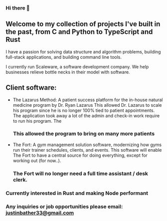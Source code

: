 ### Hi there 👋

## Welcome to my collection of projects I've built in the past, from C and Python to TypeScript and Rust

I have a passion for solving data structure and algorithm problems, building full-stack applications, and building command line tools.

I currently run Scaleware, a software development company. We help businesses relieve bottle necks in their model with software.

## Client software:
- The Lazarus Method: A patient success platform for the in-house natural medicine program by Dr. Ryan Lazarus
    This allowed Dr. Lazarus to scale his program since he is no longer 100% tied to patient appointments. The application
    took away a lot of the admin and check-in work require to run his program. The
    ### This allowed the program to bring on many more patients

- The Fort: A gym management solution software, modernizing how gyms run their trainer schedules, clients, and events.
    This software will enable The Fort to have a central source for doing everything, except for working out (for now..).
    ### The Fort will no longer need a full time assistant / desk clerk.


### Currently interested in Rust and making Node performant

### Any inquiries or job opportunities please email: justinbather33@gmail.com

<!--
**justinbather/justinbather** is a ✨ _special_ ✨ repository because its `README.md` (this file) appears on your GitHub profile.

Here are some ideas to get you started:

- 🔭 I’m currently working on ...
- 🌱 I’m currently learning ...
- 👯 I’m looking to collaborate on ...
- 🤔 I’m looking for help with ...
- 💬 Ask me about ...
- 📫 How to reach me: ...
- 😄 Pronouns: ...
- ⚡ Fun fact: ...
-->
